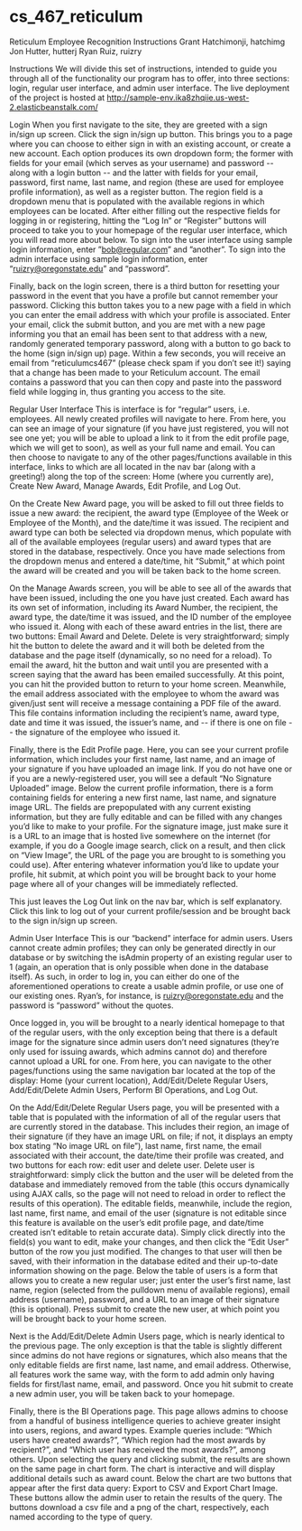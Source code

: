 # cs_467_reticulum

Reticulum Employee Recognition Instructions
Grant Hatchimonji, hatchimg
Jon Hutter, hutterj
Ryan Ruiz, ruizry
 
Instructions
We will divide this set of instructions, intended to guide you through all of the functionality our program has to offer, into three sections: login, regular user interface, and admin user interface. The live deployment of the project is hosted at http://sample-env.ika8zhqiie.us-west-2.elasticbeanstalk.com/



Login
When you first navigate to the site, they are greeted with a sign in/sign up screen. Click the sign in/sign up button. This brings you to a page where you can choose to either sign in with an existing account, or create a new account. Each option produces its own dropdown form; the former with fields for your email (which serves as your username) and password -- along with a login button -- and the latter with fields for your email, password, first name, last name, and region (these are used for employee profile information), as well as a register button. The region field is a dropdown menu that is populated with the available regions in which employees can be located. After either filling out the respective fields for logging in or registering, hitting the “Log In” or “Register” buttons will proceed to take you to your homepage of the regular user interface, which you will read more about below. To sign into the user interface using sample login information, enter ”bob@regular.com” and ”another”. To sign into the admin interface using sample login information, enter “ruizry@oregonstate.edu” and “password”.
 
Finally, back on the login screen, there is a third button for resetting your password in the event that you have a profile but cannot remember your password. Clicking this button takes you to a new page with a field in which you can enter the email address with which your profile is associated. Enter your email, click the submit button, and you are met with a new page informing you that an email has been sent to that address with a new, randomly generated temporary password, along with a button to go back to the home (sign in/sign up) page. Within a few seconds, you will receive an email from “reticulumcs467” (please check spam if you don’t see it!) saying that a change has been made to your Reticulum account. The email contains a password that you can then copy and paste into the password field while logging in, thus granting you access to the site.



Regular User Interface
This is interface is for “regular” users, i.e. employees. All newly created profiles will navigate to here. From here, you can see an image of your signature (if you have just registered, you will not see one yet; you will be able to upload a link to it from the edit profile page, which we will get to soon), as well as your full name and email. You can then choose to navigate to any of the other pages/functions available in this interface, links to which are all located in the nav bar (along with a greeting!) along the top of the screen: Home (where you currently are), Create New Award, Manage Awards, Edit Profile, and Log Out.
 
On the Create New Award page, you will be asked to fill out three fields to issue a new award: the recipient, the award type (Employee of the Week or Employee of the Month), and the date/time it was issued. The recipient and award type can both be selected via dropdown menus, which populate with all of the available employees (regular users) and award types that are stored in the database, respectively. Once you have made selections from the dropdown menus and entered a date/time, hit “Submit,” at which point the award will be created and you will be taken back to the home screen.
 
On the Manage Awards screen, you will be able to see all of the awards that have been issued, including the one you have just created. Each award has its own set of information, including its Award Number, the recipient, the award type, the date/time it was issued, and the ID number of the employee who issued it. Along with each of these award entries in the list, there are two buttons: Email Award and Delete. Delete is very straightforward; simply hit the button to delete the award and it will both be deleted from the database and the page itself (dynamically, so no need for a reload). To email the award, hit the button and wait until you are presented with a screen saying that the award has been emailed successfully. At this point, you can hit the provided button to return to your home screen. Meanwhile, the email address associated with the employee to whom the award was given/just sent will receive a message containing a PDF file of the award. This file contains information including the recipient’s name, award type, date and time it was issued, the issuer’s name, and -- if there is one on file -- the signature of the employee who issued it.
 
Finally, there is the Edit Profile page. Here, you can see your current profile information, which includes your first name, last name, and an image of your signature if you have uploaded an image link. If you do not have one or if you are a newly-registered user, you will see a default “No Signature Uploaded” image. Below the current profile information, there is a form containing fields for entering a new first name, last name, and signature image URL. The fields are prepopulated with any current existing information, but they are fully editable and can be filled with any changes you’d like to make to your profile. For the signature image, just make sure it is a URL to an image that is hosted live somewhere on the internet (for example, if you do a Google image search, click on a result, and then click on “View Image”, the URL of the page you are brought to is something you could use). After entering whatever information you’d like to update your profile, hit submit, at which point you will be brought back to your home page where all of your changes will be immediately reflected.
 
This just leaves the Log Out link on the nav bar, which is self explanatory. Click this link to log out of your current profile/session and be brought back to the sign in/sign up screen.



Admin User Interface
This is our “backend” interface for admin users. Users cannot create admin profiles; they can only be generated directly in our database or by switching the isAdmin property of an existing regular user to 1 (again, an operation that is only possible when done in the database itself). As such, in order to log in, you can either do one of the aforementioned operations to create a usable admin profile, or use one of our existing ones. Ryan’s, for instance, is ruizry@oregonstate.edu and the password is “password” without the quotes.
 
Once logged in, you will be brought to a nearly identical homepage to that of the regular users, with the only exception being that there is a default image for the signature since admin users don’t need signatures (they’re only used for issuing awards, which admins cannot do) and therefore cannot upload a URL for one. From here, you can navigate to the other pages/functions using the same navigation bar located at the top of the display: Home (your current location), Add/Edit/Delete Regular Users, Add/Edit/Delete Admin Users, Perform BI Operations, and Log Out.
 
On the Add/Edit/Delete Regular Users page, you will be presented with a table that is populated with the information of all of the regular users that are currently stored in the database. This includes their region, an image of their signature (if they have an image URL on file; if not, it displays an empty box stating “No image URL on file”), last name, first name, the email associated with their account, the date/time their profile was created, and two buttons for each row: edit user and delete user. Delete user is straightforward: simply click the button and the user will be deleted from the database and immediately removed from the table (this occurs dynamically using AJAX calls, so the page will not need to reload in order to reflect the results of this operation). The editable fields, meanwhile, include the region, last name, first name, and email of the user (signature is not editable since this feature is available on the user’s edit profile page, and date/time created isn’t editable to retain accurate data). Simply click directly into the field(s) you want to edit, make your changes, and then click the “Edit User” button of the row you just modified. The changes to that user will then be saved, with their information in the database edited and their up-to-date information showing on the page. Below the table of users is a form that allows you to create a new regular user; just enter the user’s first name, last name, region (selected from the pulldown menu of available regions), email address (username), password, and a URL to an image of their signature (this is optional). Press submit to create the new user, at which point you will be brought back to your home screen.
 
Next is the Add/Edit/Delete Admin Users page, which is nearly identical to the previous page. The only exception is that the table is slightly different since admins do not have regions or signatures, which also means that the only editable fields are first name, last name, and email address. Otherwise, all features work the same way, with the form to add admin only having fields for first/last name, email, and password. Once you hit submit to create a new admin user, you will be taken back to your homepage.
 
Finally, there is the BI Operations page. This page allows admins to choose from a handful of business intelligence queries to achieve greater insight into users, regions, and award types. Example queries include: “Which users have created awards?”, “Which region had the most awards by recipient?”, and “Which user has received the most awards?”, among others. Upon selecting the query and clicking submit, the results are shown on the same page in chart form. The chart is interactive and will display additional details such as award count. Below the chart are two buttons that appear after the first data query: Export to CSV and Export Chart Image. These buttons allow the admin user to retain the results of the query. The buttons download a csv file and a png of the chart, respectively, each named according to the type of query.
